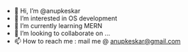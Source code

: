 - 👋 Hi, I’m @anupkeskar
- 👀 I’m interested in OS development
- 🌱 I’m currently learning MERN
- 💞️ I’m looking to collaborate on ...
- 📫 How to reach me : mail me @ anupkeskar@gmail.com

<!---
anupkeskar/anupkeskar is a ✨ special ✨ repository because its `README.md` (this file) appears on your GitHub profile.
You can click the Preview link to take a look at your changes.
--->
